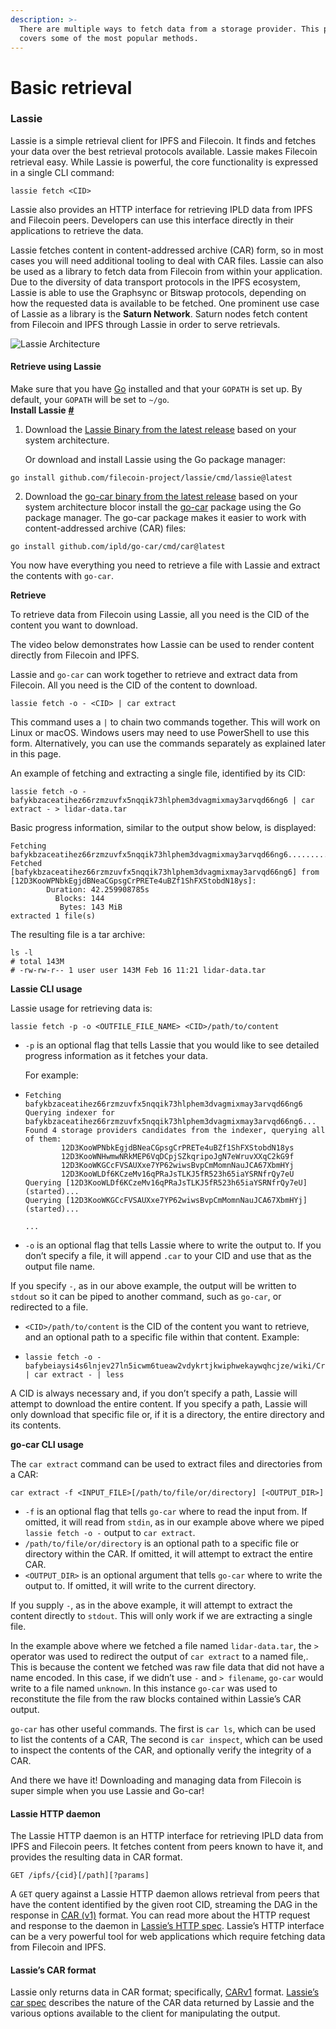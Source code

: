 ```yaml
---
description: >-
  There are multiple ways to fetch data from a storage provider. This pages
  covers some of the most popular methods.
---
```


# Basic retrieval

### Lassie

Lassie is a simple retrieval client for IPFS and Filecoin. It finds and fetches your data over the best retrieval protocols available. Lassie makes Filecoin retrieval easy. While Lassie is powerful, the core functionality is expressed in a single CLI command:

```shell
lassie fetch <CID>
```

Lassie also provides an HTTP interface for retrieving IPLD data from IPFS and Filecoin peers. Developers can use this interface directly in their applications to retrieve the data.

Lassie fetches content in content-addressed archive (CAR) form, so in most cases you will need additional tooling to deal with CAR files. Lassie can also be used as a library to fetch data from Filecoin from within your application. Due to the diversity of data transport protocols in the IPFS ecosystem, Lassie is able to use the Graphsync or Bitswap protocols, depending on how the requested data is available to be fetched. One prominent use case of Lassie as a library is the **Saturn Network**. Saturn nodes fetch content from Filecoin and IPFS through Lassie in order to serve retrievals.

![Lassie Architecture](https://docs.filecoin.io/basics/how-retrieval-works/basic-retrieval/Lassie\_architecture\_hucd09a89e15746af92fd60c792d5df3b7\_154138\_2864x0\_resize\_q75\_h2\_box.webp)

#### Retrieve using Lassie

Make sure that you have [Go](https://go.dev/) installed and that your `GOPATH` is set up. By default, your `GOPATH` will be set to `~/go`.\
**Install Lassie** [**#**](https://docs.filecoin.io/basics/how-retrieval-works/basic-retrieval/#install-lassie)

1.  Download the [Lassie Binary from the latest release](https://github.com/filecoin-project/lassie/releases/latest) based on your system architecture.

    Or download and install Lassie using the Go package manager:

```
go install github.com/filecoin-project/lassie/cmd/lassie@latest
```

2. Download the [go-car binary from the latest release](https://github.com/ipld/go-car/releases/latest) based on your system architecture blocor install the [go-car](https://github.com/ipld/go-car) package using the Go package manager. The go-car package makes it easier to work with content-addressed archive (CAR) files:

```
go install github.com/ipld/go-car/cmd/car@latest
```

You now have everything you need to retrieve a file with Lassie and extract the contents with `go-car`.

**Retrieve**

To retrieve data from Filecoin using Lassie, all you need is the CID of the content you want to download.

The video below demonstrates how Lassie can be used to render content directly from Filecoin and IPFS.

Lassie and `go-car` can work together to retrieve and extract data from Filecoin. All you need is the CID of the content to download.

```shell
lassie fetch -o - <CID> | car extract
```

This command uses a `|` to chain two commands together. This will work on Linux or macOS. Windows users may need to use PowerShell to use this form. Alternatively, you can use the commands separately as explained later in this page.

An example of fetching and extracting a single file, identified by its CID:

```shell
lassie fetch -o - bafykbzaceatihez66rzmzuvfx5nqqik73hlphem3dvagmixmay3arvqd66ng6 | car extract - > lidar-data.tar
```

Basic progress information, similar to the output show below, is displayed:

```plaintext
Fetching bafykbzaceatihez66rzmzuvfx5nqqik73hlphem3dvagmixmay3arvqd66ng6................................................................................................................................................
Fetched [bafykbzaceatihez66rzmzuvfx5nqqik73hlphem3dvagmixmay3arvqd66ng6] from [12D3KooWPNbkEgjdBNeaCGpsgCrPRETe4uBZf1ShFXStobdN18ys]:
        Duration: 42.259908785s
          Blocks: 144
           Bytes: 143 MiB
extracted 1 file(s)
```

The resulting file is a tar archive:

```shell
ls -l
# total 143M
# -rw-rw-r-- 1 user user 143M Feb 16 11:21 lidar-data.tar
```

**Lassie CLI usage**

Lassie usage for retrieving data is:

```shell
lassie fetch -p -o <OUTFILE_FILE_NAME> <CID>/path/to/content
```

*   `-p` is an optional flag that tells Lassie that you would like to see detailed progress information as it fetches your data.

    For example:
* ```plaintext
  Fetching bafykbzaceatihez66rzmzuvfx5nqqik73hlphem3dvagmixmay3arvqd66ng6
  Querying indexer for bafykbzaceatihez66rzmzuvfx5nqqik73hlphem3dvagmixmay3arvqd66ng6...
  Found 4 storage providers candidates from the indexer, querying all of them:
          12D3KooWPNbkEgjdBNeaCGpsgCrPRETe4uBZf1ShFXStobdN18ys
          12D3KooWNHwmwNRkMEP6VqDCpjSZkqripoJgN7eWruvXXqC2kG9f
          12D3KooWKGCcFVSAUXxe7YP62wiwsBvpCmMomnNauJCA67XbmHYj
          12D3KooWLDf6KCzeMv16qPRaJsTLKJ5fR523h65iaYSRNfrQy7eU
  Querying [12D3KooWLDf6KCzeMv16qPRaJsTLKJ5fR523h65iaYSRNfrQy7eU] (started)...
  Querying [12D3KooWKGCcFVSAUXxe7YP62wiwsBvpCmMomnNauJCA67XbmHYj] (started)...

  ...
  ```
* `-o` is an optional flag that tells Lassie where to write the output to. If you don’t specify a file, it will append `.car` to your CID and use that as the output file name.

If you specify `-`, as in our above example, the output will be written to `stdout` so it can be piped to another command, such as `go-car`, or redirected to a file.

* `<CID>/path/to/content` is the CID of the content you want to retrieve, and an optional path to a specific file within that content. Example:
* ```shell
  lassie fetch -o - bafybeiaysi4s6lnjev27ln5icwm6tueaw2vdykrtjkwiphwekaywqhcjze/wiki/Cryptographic_hash_function | car extract - | less
  ```

A CID is always necessary and, if you don’t specify a path, Lassie will attempt to download the entire content. If you specify a path, Lassie will only download that specific file or, if it is a directory, the entire directory and its contents.

**go-car CLI usage**

The `car extract` command can be used to extract files and directories from a CAR:

```shell
car extract -f <INPUT_FILE>[/path/to/file/or/directory] [<OUTPUT_DIR>]
```

* `-f` is an optional flag that tells `go-car` where to read the input from. If omitted, it will read from `stdin`, as in our example above where we piped `lassie fetch -o -` output to `car extract`.
* `/path/to/file/or/directory` is an optional path to a specific file or directory within the CAR. If omitted, it will attempt to extract the entire CAR.
* `<OUTPUT_DIR>` is an optional argument that tells `go-car` where to write the output to. If omitted, it will write to the current directory.

If you supply `-`, as in the above example, it will attempt to extract the content directly to `stdout`. This will only work if we are extracting a single file.

In the example above where we fetched a file named `lidar-data.tar`, the `>` operator was used to redirect the output of `car extract` to a named file,. This is because the content we fetched was raw file data that did not have a name encoded. In this case, if we didn’t use `-` and `> filename`, `go-car` would write to a file named `unknown`. In this instance `go-car` was used to reconstitute the file from the raw blocks contained within Lassie’s CAR output.

`go-car` has other useful commands. The first is `car ls`, which can be used to list the contents of a CAR, The second is `car inspect`, which can be used to inspect the contents of the CAR, and optionally verify the integrity of a CAR.

And there we have it! Downloading and managing data from Filecoin is super simple when you use Lassie and Go-car!

#### Lassie HTTP daemon

The Lassie HTTP daemon is an HTTP interface for retrieving IPLD data from IPFS and Filecoin peers. It fetches content from peers known to have it, and provides the resulting data in CAR format.

```shell
GET /ipfs/{cid}[/path][?params]
```

A `GET` query against a Lassie HTTP daemon allows retrieval from peers that have the content identified by the given root CID, streaming the DAG in the response in [CAR (v1)](https://ipld.io/specs/transport/car/carv1/) format. You can read more about the HTTP request and response to the daemon in [Lassie’s HTTP spec](https://github.com/filecoin-project/lassie/blob/main/docs/HTTP\_SPEC.md). Lassie’s HTTP interface can be a very powerful tool for web applications which require fetching data from Filecoin and IPFS.

#### Lassie’s CAR format

Lassie only returns data in CAR format; specifically, [CARv1](https://ipld.io/specs/transport/car/carv1/) format. [Lassie’s car spec](https://github.com/filecoin-project/lassie/blob/main/docs/CAR.md) describes the nature of the CAR data returned by Lassie and the various options available to the client for manipulating the output.
